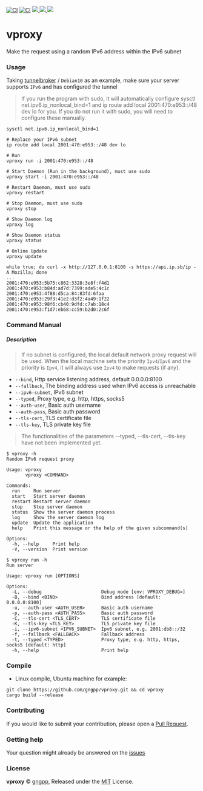 [![CI](https://github.com/gngpp/vproxy/actions/workflows/ci.yml/badge.svg)](https://github.com/gngpp/vproxy/actions/workflows/ci.yml)
[![CI](https://github.com/gngpp/vproxy/actions/workflows/release.yml/badge.svg)](https://github.com/gngpp/vproxy/actions/workflows/release.yml)
 <a target="_blank" href="https://github.com/gngpp/vproxy/blob/main/LICENSE">
  <img src="https://img.shields.io/badge/license-MIT-blue.svg"/>
 </a>
  <a href="https://github.com/gngpp/vproxy/releases">
    <img src="https://img.shields.io/github/release/gngpp/vproxy.svg?style=flat">
  </a>
  </a><a href="https://github.com/gngpp/vproxy/releases">
    <img src="https://img.shields.io/github/downloads/gngpp/vproxy/total?style=flat">
  </a>


# vproxy

Make the request using a random IPv6 address within the IPv6 subnet

### Usage

Taking [tunnelbroker](https://tunnelbroker.net/) / `Debian10` as an example, make sure your server supports `IPv6` and has configured the tunnel

> If you run the program with sudo, it will automatically configure sysctl net.ipv6.ip_nonlocal_bind=1 and ip route add local 2001:470:e953::/48 dev lo for you. If you do not run it with sudo, you will need to configure these manually.

```shell
sysctl net.ipv6.ip_nonlocal_bind=1

# Replace your IPv6 subnet
ip route add local 2001:470:e953::/48 dev lo

# Run
vproxy run -i 2001:470:e953::/48

# Start Daemon (Run in the background), must use sudo
vproxy start -i 2001:470:e953::/48

# Restart Daemon, must use sudo
vproxy restart

# Stop Daemon, must use sudo
vproxy stop

# Show Daemon log
vproxy log

# Show Daemon status
vproxy status

# Online Update
vproxy update

while true; do curl -x http://127.0.0.1:8100 -s https://api.ip.sb/ip -A Mozilla; done
...
2001:470:e953:5b75:c862:3328:3e8f:f4d1
2001:470:e953:b84d:ad7d:7399:ade5:4c1c
2001:470:e953:4f88:d5ca:84:83fd:6faa
2001:470:e953:29f3:41e2:d3f2:4a49:1f22
2001:470:e953:98f6:cb40:9dfd:c7ab:18c4
2001:470:e953:f1d7:eb68:cc59:b2d0:2c6f
```

### Command Manual

##### Description

> If no subnet is configured, the local default network proxy request will be used. When the local machine sets the priority `Ipv4`/`Ipv6` and the priority is `Ipv4`, it will always use `Ipv4` to make requests (if any).

- `--bind`, Http service listening address, default 0.0.0.0:8100
- `--fallback`, The binding address used when IPv6 access is unreachable
- `--ipv6-subnet`, IPv6 subnet
- `--typed`, Proxy type, e.g. http, https, socks5
- `--auth-user`, Basic auth username
- `--auth-pass`, Basic auth password
- `--tls-cert`, TLS certificate file
- `--tls-key`, TLS private key file

> The functionalities of the parameters --typed, --tls-cert, --tls-key have not been implemented yet.

```shell
$ vproxy -h
Random IPv6 request proxy

Usage: vproxy
       vproxy <COMMAND>

Commands:
  run     Run server
  start   Start server daemon
  restart Restart server daemon
  stop    Stop server daemon
  status  Show the server daemon process
  log     Show the server daemon log
  update  Update the application
  help    Print this message or the help of the given subcommand(s)

Options:
  -h, --help     Print help
  -V, --version  Print version

$ vproxy run -h
Run server

Usage: vproxy run [OPTIONS]

Options:
  -L, --debug                      Debug mode [env: VPROXY_DEBUG=]
  -B, --bind <BIND>                Bind address [default: 0.0.0.0:8100]
  -u, --auth-user <AUTH_USER>      Basic auth username
  -p, --auth-pass <AUTH_PASS>      Basic auth password
  -C, --tls-cert <TLS_CERT>        TLS certificate file
  -K, --tls-key <TLS_KEY>          TLS private key file
  -i, --ipv6-subnet <IPV6_SUBNET>  Ipv6 subnet, e.g. 2001:db8::/32
  -f, --fallback <FALLBACK>        Fallback address
  -t, --typed <TYPED>              Proxy type, e.g. http, https, socks5 [default: http]
  -h, --help                       Print help
```

### Compile

- Linux compile, Ubuntu machine for example:

```shell
git clone https://github.com/gngpp/vproxy.git && cd vproxy
cargo build --release
```

### Contributing

If you would like to submit your contribution, please open a [Pull Request](https://github.com/gngpp/vproxy/pulls).

### Getting help

Your question might already be answered on the [issues](https://github.com/gngpp/vproxy/issues)

### License

**vproxy** © [gngpp](https://github.com/gngpp), Released under the [MIT](./LICENSE) License.
